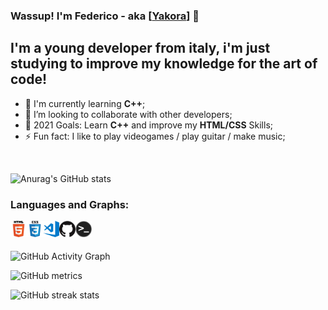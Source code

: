 ### Wassup! I'm Federico - aka [[Yakora](https://github.com/Yakora "Yakora")] 👋

## I'm a young developer from italy, i'm just studying to improve my knowledge for the art of code!

- 🌱 I'm currently learning **C++**;
- 👯 I’m looking to collaborate with other developers;
- 🥅 2021 Goals: Learn **C++** and improve my **HTML/CSS** Skills;
- ⚡ Fun fact: I like to play videogames / play guitar / make music;
<br/>

![Anurag's GitHub stats](https://github-readme-stats.vercel.app/api?username=Yakora&show_icons=true&theme=dark)

### Languages and Graphs:

<img align="left" alt="HTML5" width="26px" src="https://raw.githubusercontent.com/github/explore/80688e429a7d4ef2fca1e82350fe8e3517d3494d/topics/html/html.png" />

<img align="left" alt="CSS3" width="26px" src="https://raw.githubusercontent.com/github/explore/80688e429a7d4ef2fca1e82350fe8e3517d3494d/topics/css/css.png" />

<img align="left" alt="Visual Studio Code" width="26px" src="https://raw.githubusercontent.com/github/explore/80688e429a7d4ef2fca1e82350fe8e3517d3494d/topics/visual-studio-code/visual-studio-code.png" />

<img align="left" alt="Git" width="26px"  src="https://raw.githubusercontent.com/github/explore/78df643247d429f6cc873026c0622819ad797942/topics/github/github.png" />

<img align="left" alt="Terminal" width="26px" src="https://raw.githubusercontent.com/github/explore/80688e429a7d4ef2fca1e82350fe8e3517d3494d/topics/terminal/terminal.png" />

<br/>
<br/>



![GitHub Activity Graph](https://activity-graph.herokuapp.com/graph?username=Yakora)  

![GitHub metrics](https://metrics.lecoq.io/Yakora)  

![GitHub streak stats](https://github-readme-streak-stats.herokuapp.com/?user=Yakora)  
